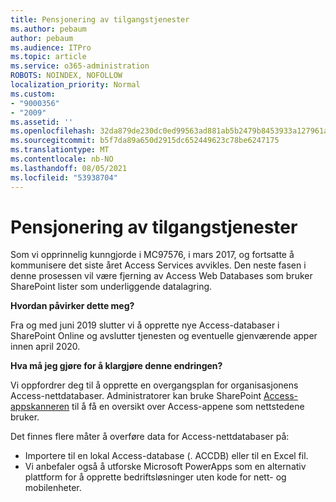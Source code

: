 ```yaml
---
title: Pensjonering av tilgangstjenester
ms.author: pebaum
author: pebaum
ms.audience: ITPro
ms.topic: article
ms.service: o365-administration
ROBOTS: NOINDEX, NOFOLLOW
localization_priority: Normal
ms.custom:
- "9000356"
- "2009"
ms.assetid: ''
ms.openlocfilehash: 32da879de230dc0ed99563ad881ab5b2479b8453933a127961a26d619e108ab9
ms.sourcegitcommit: b5f7da89a650d2915dc652449623c78be6247175
ms.translationtype: MT
ms.contentlocale: nb-NO
ms.lasthandoff: 08/05/2021
ms.locfileid: "53938704"
---
```

# <a name="access-services-retirement"></a>Pensjonering av tilgangstjenester

Som vi opprinnelig kunngjorde i MC97576, i mars 2017, og fortsatte å kommunisere det siste året Access Services avvikles. Den neste fasen i denne prosessen vil være fjerning av Access Web Databases som bruker SharePoint lister som underliggende datalagring.

**Hvordan påvirker dette meg?**

Fra og med juni 2019 slutter vi å opprette nye Access-databaser i SharePoint Online og avslutter tjenesten og eventuelle gjenværende apper innen april 2020.

**Hva må jeg gjøre for å klargjøre denne endringen?**

Vi oppfordrer deg til å opprette en overgangsplan for organisasjonens Access-nettdatabaser. Administratorer kan bruke SharePoint [Access-appskanneren](https://github.com/SharePoint/PnP-Tools/tree/master/Solutions/SharePoint.AccessApp.Scanner) til å få en oversikt over Access-appene som nettstedene bruker.

Det finnes flere måter å overføre data for Access-nettdatabaser på:

- Importere til en lokal Access-database (. ACCDB) eller til en Excel fil.
- Vi anbefaler også å utforske Microsoft PowerApps som en alternativ plattform for å opprette bedriftsløsninger uten kode for nett- og mobilenheter.